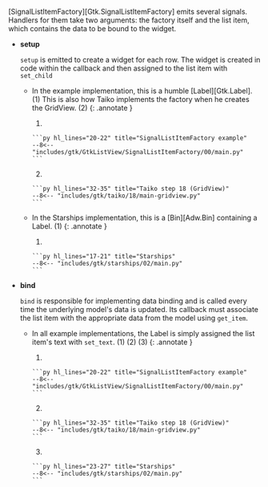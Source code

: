 [SignalListItemFactory][Gtk.SignalListItemFactory] emits several signals.
Handlers for them take two arguments: the factory itself and the list item, which contains the data to be bound to the widget.

<div class="grid cards" markdown>

-   **setup**

    `setup` is emitted to create a widget for each row.
    The widget is created in code within the callback and then assigned to the list item with `set_child`


    -   In the example implementation, this is a humble [Label][Gtk.Label]. (1)
        This is also how Taiko implements the factory when he creates the GridView. (2)
        {: .annotate }

        1.  

            ```py hl_lines="20-22" title="SignalListItemFactory example"
            --8<-- "includes/gtk/GtkListView/SignalListItemFactory/00/main.py"
            ```

        2.  

            ```py hl_lines="32-35" title="Taiko step 18 (GridView)"
            --8<-- "includes/gtk/taiko/18/main-gridview.py"
            ```

    -   In the Starships implementation, this is a [Bin][Adw.Bin] containing a Label. (1)
        {: .annotate }

        1.  

            ```py hl_lines="17-21" title="Starships"
            --8<-- "includes/gtk/starships/02/main.py"
            ```

-   **bind**

    `bind` is responsible for implementing data binding and is called every time the underlying model's data is updated.
    Its callback must associate the list item with the appropriate data from the model using `get_item`.



    -   In all example implementations, the Label is simply assigned the list item's text with `set_text`. (1) (2) (3)
        {: .annotate }

        1.  

            ```py hl_lines="20-22" title="SignalListItemFactory example"
            --8<-- "includes/gtk/GtkListView/SignalListItemFactory/00/main.py"
            ```

        2.  

            ```py hl_lines="32-35" title="Taiko step 18 (GridView)"
            --8<-- "includes/gtk/taiko/18/main-gridview.py"
            ```

        3.  

            ```py hl_lines="23-27" title="Starships"
            --8<-- "includes/gtk/starships/02/main.py"
            ```

</div>



